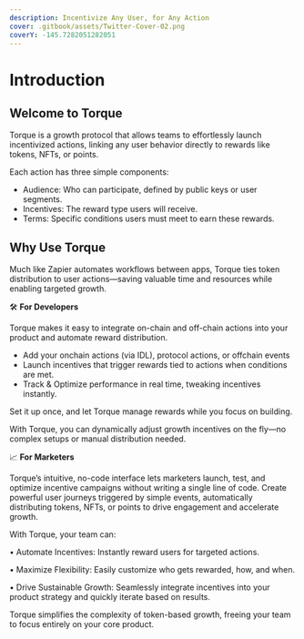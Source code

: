 ```yaml
---
description: Incentivize Any User, for Any Action
cover: .gitbook/assets/Twitter-Cover-02.png
coverY: -145.7282051282051
---
```


# Introduction

## Welcome to Torque

Torque is a growth protocol that allows teams to effortlessly launch incentivized actions, linking any user behavior directly to rewards like tokens, NFTs, or points.

Each action has three simple components:

* Audience: Who can participate, defined by public keys or user segments.
* Incentives: The reward type users will receive.
* Terms: Specific conditions users must meet to earn these rewards.

## Why Use Torque

Much like Zapier automates workflows between apps, Torque ties token distribution to user actions—saving valuable time and resources while enabling targeted growth.

🛠 **For Developers**

Torque makes it easy to integrate on-chain and off-chain actions into your product and automate reward distribution.

* Add your onchain actions (via IDL), protocol actions, or offchain events&#x20;
* Launch incentives that trigger rewards tied to actions when conditions are met.
* Track & Optimize performance in real time, tweaking incentives instantly.

Set it up once, and let Torque manage rewards while you focus on building.

With Torque, you can dynamically adjust growth incentives on the fly—no complex setups or manual distribution needed.

📈 **For Marketers**

Torque’s intuitive, no-code interface lets marketers launch, test, and optimize incentive campaigns without writing a single line of code. Create powerful user journeys triggered by simple events, automatically distributing tokens, NFTs, or points to drive engagement and accelerate growth.

With Torque, your team can:

• Automate Incentives: Instantly reward users for targeted actions.

• Maximize Flexibility: Easily customize who gets rewarded, how, and when.

• Drive Sustainable Growth: Seamlessly integrate incentives into your product strategy and quickly iterate based on results.

Torque simplifies the complexity of token-based growth, freeing your team to focus entirely on your core product.
